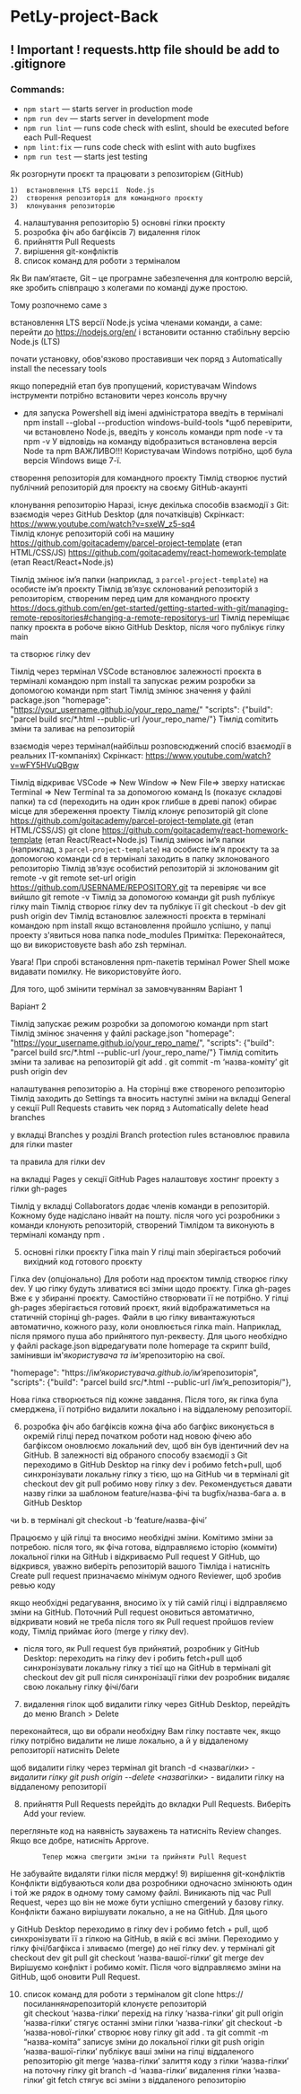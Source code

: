 # PetLy-project-Back

## ! Important ! requests.http file should be add to .gitignore

### Commands:

- `npm start` &mdash; starts server in production mode
- `npm run dev` &mdash; starts server in development mode
- `npm run lint` &mdash; runs code check with eslint, should be executed before each Pull-Request
- `npm lint:fix` &mdash; runs code check with eslint with auto bugfixes
- `npm run test` &mdash; starts jest testing

Як розгорнути проєкт та працювати з репозиторієм (GitHub)

    1)  встановлення LTS версії  Node.js
    2)  створення репозиторія для командного проєкту
    3)  клонування репозиторію

4.  налаштування репозиторію 5) основні гілки проєкту
5.  розробка фіч або багфіксів 7) видалення гілок
6.  прийняття Pull Requests
7.  вирішення git-конфліктів
8.  список команд для роботи з терміналом

Як Ви пам’ятаєте, Git – це програмне забезпечення для контролю версій, яке зробить співпрацю з
колегами по команді дуже простою.

Тому розпочнемо саме з

встановлення LTS версії Node.js усіма членами команди, а саме: перейти до https://nodejs.org/en/ і
встановити останню стабільну версію Node.js (LTS)

почати установку, обов'язково проставивши чек поряд з Automatically install the necessary tools

якщо попередній етап був пропущений, користувачам Windows інструменти потрібно встановити через
консоль вручну

- для запуска Powershell від імені адміністратора введіть в терміналі npm install --global
  --production windows-build-tools \*щоб перевірити, чи встановлено Node.js, введіть у консоль
  команди npm node -v та npm -v У відповідь на команду відобразиться встановлена ​​версія Node та
  npm ВАЖЛИВО!!! Користувачам Windows потрібно, щоб була версія Windows вище 7-ї.

створення репозиторія для командного проєкту Тімлід створює пустий публічний репозиторій для проєкту
на своєму GitHub-акаунті

клонування репозиторію Наразі, існує декілька способів взаємодії з Git: взаємодія через GitHub
Desktop (для початківців) Скрінкаст: https://www.youtube.com/watch?v=sxeW_z5-sq4  
Тімлід клонує репозиторій собі на машину https://github.com/goitacademy/parcel-project-template
(етап HTML/CSS/JS) https://github.com/goitacademy/react-homework-template (eтап React/React+Node.js)

Тімлід змінює ім’я папки (наприклад, з `parcel-project-template`) на особисте ім’я проєкту Тімлід
зв’язує склонований репозиторій з репозиторієм, створеним перед цим для командного проєкту
https://docs.github.com/en/get-started/getting-started-with-git/managing-remote-repositories#changing-a-remote-repositorys-url
Тімлід переміщає папку проєкта в робоче вікно GitHub Desktop, після чого публікує гілку main

та створює гілку dev

Тімлід через термінал VSCode встановлює залежності проєкта в терміналі командою npm install та
запускає режим розробки за допомогою команди npm start Тімлід змінює значення у файлі package.json
"homepage": "https://your_username.github.io/your_repo_name/" "scripts": {"build": "parcel build
src/\*.html --public-url /your_repo_name/"} Тімлід comitить зміни та заливає на репозиторій

взаємодія через термінал(найбільш розповсюджений спосіб взаємодії в реальних IT-компаніях)
Скрінкаст: https://www.youtube.com/watch?v=wFY5HVuQBgw

Тімлід відкриває VSCode => New Window => New File=> зверху натискає Terminal => New Terminal та за
допомогою команд ls (показує складові папки) та cd (переходить на один крок глибше в древі папок)
обирає місце для збереження проекту Тімлід клонує репозиторій git clone
https://github.com/goitacademy/parcel-project-template.git (етап HTML/CSS/JS) git clone
https://github.com/goitacademy/react-homework-template (eтап React/React+Node.js) Тімлід змінює ім’я
папки (наприклад, з `parcel-project-template`) на особисте ім’я проєкту та за допомогою команди cd в
терміналі заходить в папку зклонованого репозиторію Тімлід зв’язує особистий репозиторій зі
зклонованим git remote -v git remote set-url origin https://github.com/USERNAME/REPOSITORY.git та
перевіряє чи все вийшло ​​git remote -v Тімлід за допомогою команди git push публікує гілку main
Тімлід створює гілку dev та публікує її git checkout -b dev git push origin dev Тімлід встановлює
залежності проєкта в терміналі командою npm install якщо встановлення пройшло успішно, у папці
проекту з'явиться нова папка node_modules Примітка: Переконайтеся, що ви використовуєте bash або zsh
термінал.

Увага! При спробі встановлення npm-пакетів термінал Power Shell може видавати помилку. Не
використовуйте його.

Для того, щоб змінити термінал за замовчуванням Варіант 1

Варіант 2

Тімлід запускає режим розробки за допомогою команди npm start Тімлід змінює значення у файлі
package.json "homepage": "https://your_username.github.io/your_repo_name/", "scripts": {"build":
"parcel build src/\*.html --public-url /your_repo_name/"} Тімлід comitить зміни та заливає на
репозиторій git add . git commit -m ‘назва-коміту’ git push origin dev

налаштування репозиторію a. На сторінці вже створеного репозиторію Тімлід заходить до Settings та
вносить наступні зміни на вкладці General у секції Pull Requests ставить чек поряд з Automatically
delete head branches

у вкладці Branches у розділі Branch protection rules встановлює правила для гілки master

та правила для гілки dev

на вкладці Pages у секції GitHub Pages налаштовує хостинг проекту з гілки gh-pages

Тімлід у вкладці Collaborators додає членів команди в репозиторій. Кожному буде надіслано інвайт на
пошту. після чого усі розробники з команди клонують репозиторій, створений Тімлідом та виконують в
терміналі команду npm .

5. основні гілки проєкту Гілка main У гілці main зберігається робочий вихідний код готового проєкту

Гілка dev (опціонально) Для роботи над проєктом тимлід створює гілку dev. У цю гілку будуть
зливатися всі зміни щодо проєкту. Гілка gh-pages Вже є у збиранні проєкту. Самостійно створювати її
не потрібно. У гілці gh-pages зберігається готовий проєкт, який відображатиметься на статичній
сторінці gh-pages. Файли в цю гілку вивантажуються автоматично, кожного разу, коли оновлюється гілка
main. Наприклад, після прямого пуша або прийнятого пул-реквесту. Для цього необхідно у файлі
package.json відредагувати поле homepage та скрипт build, замінивши ім'я*користувача та
ім'я*репозиторію на свої.

"homepage": "https://ім’я*користувача.github.io/ім’я*репозиторія", "scripts": {"build": "parcel
build src/\*.html --public-url /ім’я_репозиторія/"},

Нова гілка створюється під кожне завдання. Після того, як гілка була смерджена, її потрібно видалити
локально і на віддаленому репозиторії.

6. розробка фіч або багфіксів кожна фіча або багфікс виконується в окремій гілці перед початком
   роботи над новою фічею або багфіксом оновлюємо локальний dev, щоб він був ідентичний dev на
   GitHub. В залежності від обраного способу взаємодії з Git переходимо в GitHub Desktop на гілку
   dev і робимо fetch+pull, щоб синхронізувати локальну гілку з тією, що на GitHub чи в терміналі
   git checkout dev git pull робимо нову гілку з dev. Рекомендується давати назву гілки за шаблоном
   feature/назва-фічі та bugfix/назва-бага a. в GitHub Desktop

чи b. в терміналі git checkout -b ‘feature/назва-фічі’

Працюємо у цій гілці та вносимо необхідні зміни. Комітимо зміни за потребою. після того, як фіча
готова, відправляємо історію (комміти) локальної гілки на GitHub і відкриваємо Pull request У
GitHub, що відкрився, уважно виберіть репозиторій вашого Tімліда і натисніть Create pull request
призначаємо мінімум одного Reviewer, щоб зробив ревью коду

якщо необхідні редагування, вносимо їх у тій самій гілці і відправляємо зміни на GitHub. Поточний
Pull request оновиться автоматично, відкривати новий не треба після того як Pull request пройшов
review коду, Тімлід приймає його (merge у гілку dev).

- після того, як Pull request був прийнятий, розробник у GitHub Desktop: переходить на гілку dev і
  робить fetch+pull щоб синхронізувати локальну гілку з тієї що на GitHub в терміналі git checkout
  dev git pull після синхронізації гілки dev розробник видаляє свою локальну гілку фічі/баги

7. видалення гілок щоб видалити гілку через GitHub Desktop, перейдіть до меню Branch > Delete

переконайтеся, що ви обрали необхідну Вам гілку поставте чек, якщо гілку потрібно видалити не лише
локально, а й у віддаленому репозиторії натисніть Delete

щоб видалити гілку через термінал git branch -d <назва*гілки> - видалити гілку git push origin
--delete <назва*гілки> - видалити гілку на віддаленому репозиторії

8. прийняття Pull Requests перейдіть до вкладки Pull Requests. Виберіть Add your review.

перегляньте код на наявність зауважень та натисніть Review changes. Якщо все добре, натисніть
Approve.

       		Тепер можна сmergити зміни та прийняти Pull Request

Не забувайте видаляти гілки після мерджу! 9) вирішення git-конфліктів Конфлікти відбуваються коли
два розробники одночасно змінюють один і той же рядок в одному тому самому файлі. Виникають під час
Pull Request, через що він не може бути успішно cmergeний у базову гілку. Конфлікти бажано
вирішувати локально, а не на GitHub. Для цього

у GitHub Desktop переходимо в гілку dev і робимо fetch + pull, щоб синхронізувати її з гілкою на
GitHub, в якій є всі зміни. Переходимо у гілку фічі/багфікса і зливаємо (merge) до неї гілку dev. у
терміналі git checkout dev git pull git checkout ‘назва-вашої-гілки’ git merge dev Вирішуємо
конфлікт і робимо коміт. Після чого відправляємо зміни на GitHub, щоб оновити Pull Request.

10. список команд для роботи з терміналом git clone https://посилання*на*репозиторій клонуєте
    репозиторій  
     git checkout ‘назва-гілки’ перехід на гілку ‘назва-гілки’ git pull origin ‘назва-гілки’ стягує останні
    зміни гілки ‘назва-гілки’ git checkout -b ‘назва-нової-гілки’ створює нову гілку git add . та git
    commit -m “назва-коміта” записує зміни до локальної гілки git push origin ‘назва-вашої-гілки’ публікує
    ваші зміни на гілці віддаленого репозиторію git merge ‘назва-гілки’ залиття коду з гілки ‘назва-гілки’
    на поточну гілку git branch -d ‘назва-гілки’ видалення гілки ‘назва-гілки’ git fetch стягує всі зміни
    з віддаленого репозиторію
